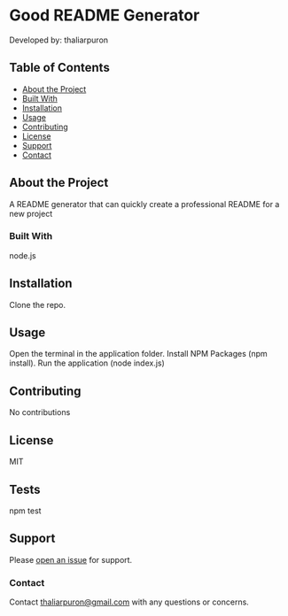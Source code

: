 

  # Good README Generator

  Developed by: thaliarpuron

  ## Table of Contents
  - [About the Project](#about-the-project)
  - [Built With](#built-with)
  - [Installation](#installation)
  - [Usage](#usage)
  - [Contributing](#contributing)
  - [License](#license)
  - [Support](#support)
  - [Contact](#contact)

  ## About the Project
  A README generator that can quickly create a professional README for a new project
  ### Built With
  node.js
  ## Installation
  Clone the repo. 
  ## Usage
  Open the terminal in the application folder. Install NPM Packages (npm install). Run the application (node index.js)
  ## Contributing
  No contributions
  ## License
  MIT
  ## Tests
  npm test
  ## Support
  Please [open an issue](https://github.com/thaliarpuron/Good-README-Generator/issues/new) for support.
  ### Contact
  Contact thaliarpuron@gmail.com with any questions or concerns.
  